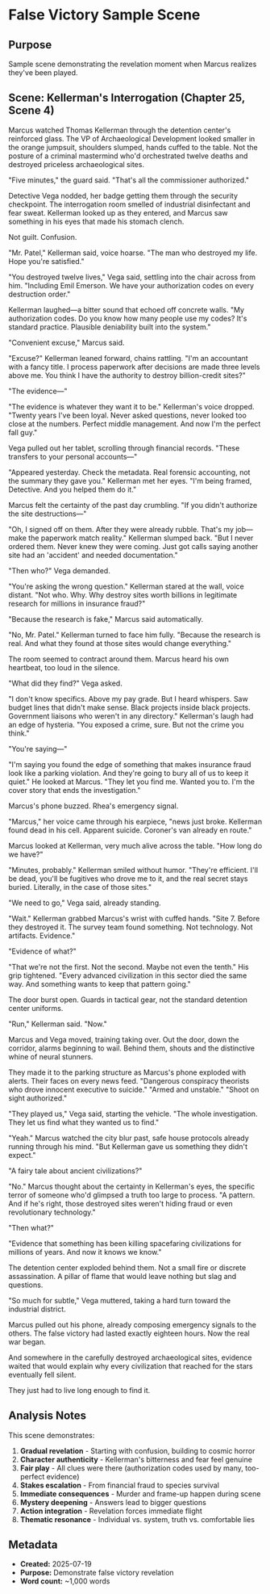 # False Victory Sample Scene

## Purpose
Sample scene demonstrating the revelation moment when Marcus realizes they've been played.

## Scene: Kellerman's Interrogation (Chapter 25, Scene 4)

Marcus watched Thomas Kellerman through the detention center's reinforced glass. The VP of Archaeological Development looked smaller in the orange jumpsuit, shoulders slumped, hands cuffed to the table. Not the posture of a criminal mastermind who'd orchestrated twelve deaths and destroyed priceless archaeological sites.

"Five minutes," the guard said. "That's all the commissioner authorized."

Detective Vega nodded, her badge getting them through the security checkpoint. The interrogation room smelled of industrial disinfectant and fear sweat. Kellerman looked up as they entered, and Marcus saw something in his eyes that made his stomach clench.

Not guilt. Confusion.

"Mr. Patel," Kellerman said, voice hoarse. "The man who destroyed my life. Hope you're satisfied."

"You destroyed twelve lives," Vega said, settling into the chair across from him. "Including Emil Emerson. We have your authorization codes on every destruction order."

Kellerman laughed—a bitter sound that echoed off concrete walls. "My authorization codes. Do you know how many people use my codes? It's standard practice. Plausible deniability built into the system."

"Convenient excuse," Marcus said.

"Excuse?" Kellerman leaned forward, chains rattling. "I'm an accountant with a fancy title. I process paperwork after decisions are made three levels above me. You think I have the authority to destroy billion-credit sites?"

"The evidence—"

"The evidence is whatever they want it to be." Kellerman's voice dropped. "Twenty years I've been loyal. Never asked questions, never looked too close at the numbers. Perfect middle management. And now I'm the perfect fall guy."

Vega pulled out her tablet, scrolling through financial records. "These transfers to your personal accounts—"

"Appeared yesterday. Check the metadata. Real forensic accounting, not the summary they gave you." Kellerman met her eyes. "I'm being framed, Detective. And you helped them do it."

Marcus felt the certainty of the past day crumbling. "If you didn't authorize the site destructions—"

"Oh, I signed off on them. After they were already rubble. That's my job—make the paperwork match reality." Kellerman slumped back. "But I never ordered them. Never knew they were coming. Just got calls saying another site had an 'accident' and needed documentation."

"Then who?" Vega demanded.

"You're asking the wrong question." Kellerman stared at the wall, voice distant. "Not who. Why. Why destroy sites worth billions in legitimate research for millions in insurance fraud?"

"Because the research is fake," Marcus said automatically.

"No, Mr. Patel." Kellerman turned to face him fully. "Because the research is real. And what they found at those sites would change everything."

The room seemed to contract around them. Marcus heard his own heartbeat, too loud in the silence.

"What did they find?" Vega asked.

"I don't know specifics. Above my pay grade. But I heard whispers. Saw budget lines that didn't make sense. Black projects inside black projects. Government liaisons who weren't in any directory." Kellerman's laugh had an edge of hysteria. "You exposed a crime, sure. But not the crime you think."

"You're saying—"

"I'm saying you found the edge of something that makes insurance fraud look like a parking violation. And they're going to bury all of us to keep it quiet." He looked at Marcus. "They let you find me. Wanted you to. I'm the cover story that ends the investigation."

Marcus's phone buzzed. Rhea's emergency signal.

"Marcus," her voice came through his earpiece, "news just broke. Kellerman found dead in his cell. Apparent suicide. Coroner's van already en route."

Marcus looked at Kellerman, very much alive across the table. "How long do we have?"

"Minutes, probably." Kellerman smiled without humor. "They're efficient. I'll be dead, you'll be fugitives who drove me to it, and the real secret stays buried. Literally, in the case of those sites."

"We need to go," Vega said, already standing.

"Wait." Kellerman grabbed Marcus's wrist with cuffed hands. "Site 7. Before they destroyed it. The survey team found something. Not technology. Not artifacts. Evidence."

"Evidence of what?"

"That we're not the first. Not the second. Maybe not even the tenth." His grip tightened. "Every advanced civilization in this sector died the same way. And something wants to keep that pattern going."

The door burst open. Guards in tactical gear, not the standard detention center uniforms.

"Run," Kellerman said. "Now."

Marcus and Vega moved, training taking over. Out the door, down the corridor, alarms beginning to wail. Behind them, shouts and the distinctive whine of neural stunners.

They made it to the parking structure as Marcus's phone exploded with alerts. Their faces on every news feed. "Dangerous conspiracy theorists who drove innocent executive to suicide." "Armed and unstable." "Shoot on sight authorized."

"They played us," Vega said, starting the vehicle. "The whole investigation. They let us find what they wanted us to find."

"Yeah." Marcus watched the city blur past, safe house protocols already running through his mind. "But Kellerman gave us something they didn't expect."

"A fairy tale about ancient civilizations?"

"No." Marcus thought about the certainty in Kellerman's eyes, the specific terror of someone who'd glimpsed a truth too large to process. "A pattern. And if he's right, those destroyed sites weren't hiding fraud or even revolutionary technology."

"Then what?"

"Evidence that something has been killing spacefaring civilizations for millions of years. And now it knows we know."

The detention center exploded behind them. Not a small fire or discrete assassination. A pillar of flame that would leave nothing but slag and questions.

"So much for subtle," Vega muttered, taking a hard turn toward the industrial district.

Marcus pulled out his phone, already composing emergency signals to the others. The false victory had lasted exactly eighteen hours. Now the real war began.

And somewhere in the carefully destroyed archaeological sites, evidence waited that would explain why every civilization that reached for the stars eventually fell silent.

They just had to live long enough to find it.

## Analysis Notes

This scene demonstrates:
1. **Gradual revelation** - Starting with confusion, building to cosmic horror
2. **Character authenticity** - Kellerman's bitterness and fear feel genuine
3. **Fair play** - All clues were there (authorization codes used by many, too-perfect evidence)
4. **Stakes escalation** - From financial fraud to species survival
5. **Immediate consequences** - Murder and frame-up happen during scene
6. **Mystery deepening** - Answers lead to bigger questions
7. **Action integration** - Revelation forces immediate flight
8. **Thematic resonance** - Individual vs. system, truth vs. comfortable lies

## Metadata
- **Created:** 2025-07-19
- **Purpose:** Demonstrate false victory revelation
- **Word count:** ~1,000 words
